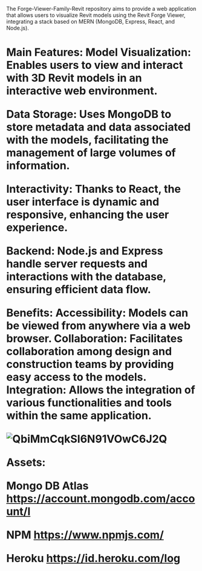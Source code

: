 
The Forge-Viewer-Family-Revit repository aims to provide a web application that allows users to visualize Revit models using the Revit Forge Viewer, integrating a stack based on MERN (MongoDB, Express, React, and Node.js).<h1>

<h1>Main Features:
Model Visualization: Enables users to view and interact with 3D Revit models in an interactive web environment.

Data Storage: Uses MongoDB to store metadata and data associated with the models, facilitating the management of large volumes of information.

Interactivity: Thanks to React, the user interface is dynamic and responsive, enhancing the user experience.

Backend: Node.js and Express handle server requests and interactions with the database, ensuring efficient data flow.

Benefits:
Accessibility: Models can be viewed from anywhere via a web browser.
Collaboration: Facilitates collaboration among design and construction teams by providing easy access to the models.
Integration: Allows the integration of various functionalities and tools within the same application.





![QbiMmCqkSI6N91VOwC6J2Q](https://github.com/user-attachments/assets/c43235c5-fb56-4ad5-88c1-2b6c61f3b432)

Assets:

Mongo DB Atlas
https://account.mongodb.com/account/l

NPM
https://www.npmjs.com/

Heroku
https://id.heroku.com/log
